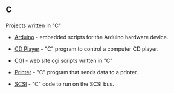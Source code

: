 # c
Projects written in "C"

* [Arduino](/arduino) - embedded scripts for the Arduino hardware device.

* [CD Player](/cd-player) - "C" program to control a computer CD player.

* [CGI](/cgi) - web site cgi scripts written in "C"

* [Printer](/printing) - "C" program that sends data to a printer.

* [SCSI](/scsi) - "C" code to run on the SCSI bus.

